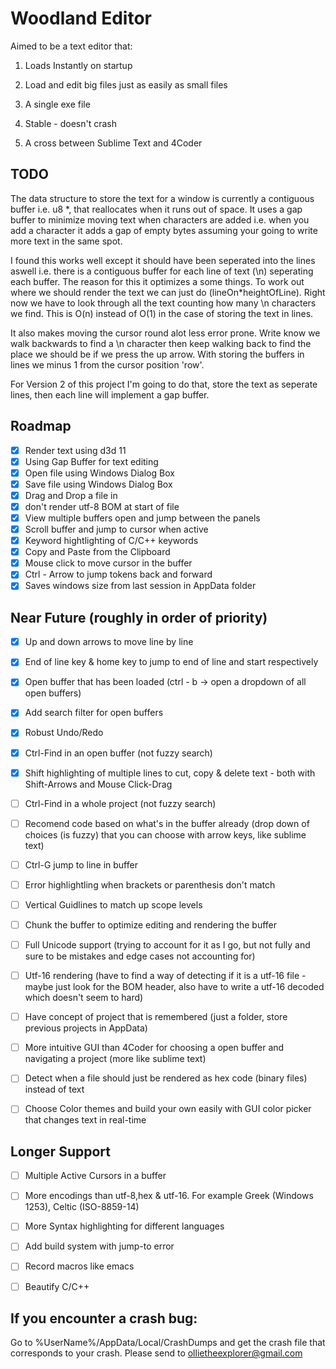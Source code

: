 # Woodland Editor

Aimed to be a text editor that:
1. Loads Instantly on startup

2. Load and edit big files just as easily as small files

3. A single exe file

4. Stable - doesn't crash

5. A cross between Sublime Text and 4Coder

## TODO
The data structure to store the text for a window is currently a contiguous buffer i.e. u8 *, that reallocates when it runs out of space. It uses a gap buffer to minimize moving text when characters are added i.e. when you add a character it adds a gap of empty bytes assuming your going to write more text in the same spot. 

I found this works well except it should have been seperated into the lines aswell i.e. there is a contiguous buffer for each line of text (\n) seperating each buffer. The reason for this it optimizes a some things. To work out where we should render the text we can just do (lineOn*heightOfLine). Right now we have to look through all the text counting how many \n characters we find. This is O(n) instead of O(1) in the case of storing the text in lines.

It also makes moving the cursor round alot less error prone. Write know we walk backwards to find a \n character then keep walking back to find the place we should be if we press the up arrow. With storing the buffers in lines we minus 1 from the cursor position 'row'. 

For Version 2 of this project I'm going to do that, store the text as seperate lines, then each line will implement a gap buffer. 

## Roadmap
- [x] Render text using d3d 11
- [x] Using Gap Buffer for text editing 
- [x] Open file using Windows Dialog Box
- [x] Save file using Windows Dialog Box
- [x] Drag and Drop a file in
- [x] don't render utf-8 BOM at start of file
- [x] View multiple buffers open and jump between the panels
- [x] Scroll buffer and jump to cursor when active
- [x] Keyword hightlighting of C/C++ keywords
- [x] Copy and Paste from the Clipboard
- [x] Mouse click to move cursor in the buffer
- [x] Ctrl - Arrow to jump tokens back and forward 
- [x] Saves windows size from last session in AppData folder

## Near Future (roughly in order of priority)
- [x] Up and down arrows to move line by line
- [x] End of line key & home key to jump to end of line and start respectively
- [x] Open buffer that has been loaded (ctrl - b -> open a dropdown of all open buffers)
- [x] Add search filter for open buffers
- [x] Robust Undo/Redo 
- [x] Ctrl-Find in an open buffer (not fuzzy search)
- [x] Shift highlighting of multiple lines to cut, copy & delete text - both with Shift-Arrows and Mouse Click-Drag


- [ ] Ctrl-Find in a whole project (not fuzzy search)
- [ ] Recomend code based on what's in the buffer already (drop down of choices (is fuzzy) that you can choose with arrow keys, like sublime text)
- [ ] Ctrl-G jump to line in buffer
- [ ] Error highlightling when brackets or parenthesis don't match
- [ ] Vertical Guidlines to match up scope levels 

- [ ] Chunk the buffer to optimize editing and rendering the buffer
- [ ] Full Unicode support (trying to account for it as I go, but not fully and sure to be mistakes and edge cases not accounting for)
- [ ] Utf-16 rendering (have to find a way of detecting if it is a utf-16 file - maybe just look for the BOM header, also have to write a utf-16 decoded which doesn't seem to hard)
- [ ] Have concept of project that is remembered (just a folder, store previous projects in AppData)
- [ ] More intuitive GUI than 4Coder for choosing a open buffer and navigating a project (more like sublime text)
- [ ] Detect when a file should just be rendered as hex code (binary files) instead of text
- [ ] Choose Color themes and build your own easily with GUI color picker that changes text in real-time


## Longer Support
- [ ] Multiple Active Cursors in a buffer
- [ ] More encodings than utf-8,hex & utf-16. For example Greek (Windows 1253), Celtic (ISO-8859-14)
- [ ] More Syntax highlighting for different languages
- [ ] Add build system with jump-to error 
- [ ] Record macros like emacs
- [ ] Beautify C/C++



## If you encounter a crash bug: 

Go to %UserName%/AppData/Local/CrashDumps and get the crash file that corresponds to your crash. Please send to ollietheexplorer@gmail.com